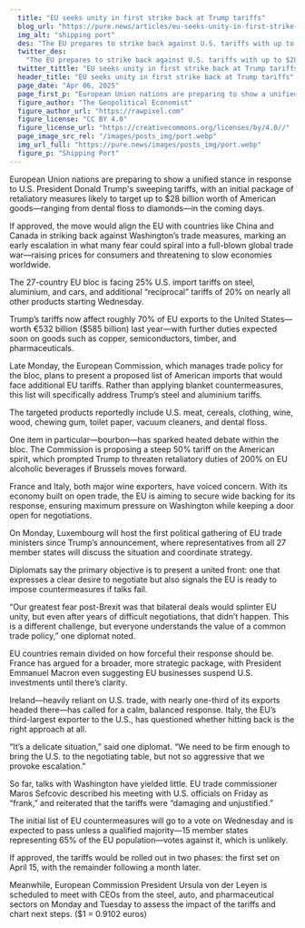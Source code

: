 ```yaml
---
  title: "EU seeks unity in first strike back at Trump tariffs"
  blog_url: "https://pure.news/articles/eu-seeks-unity-in-first-strike-back-at-Trump-tariffs"
  img_alt: "shipping port"
  des: "The EU prepares to strike back against U.S. tariffs with up to $28B in countermeasures, aiming to maintain unity and pressure Washington into trade talks."
  twitter_des:
    "The EU prepares to strike back against U.S. tariffs with up to $28B in countermeasures, aiming to maintain unity and pressure Washington into trade talks."
  twitter_tittle: "EU seeks unity in first strike back at Trump tariffs"
  header_title: "EU seeks unity in first strike back at Trump tariffs"
  page_date: "Apr 06, 2025"
  page_first_p: "European Union nations are preparing to show a unified stance in response to U.S. President Donald Trump's sweeping tariffs, with an initial package of retaliatory measures likely to target up to $28 billion worth of American goods—ranging from dental floss to diamonds—in the coming days."
  figure_author: "The Geopolitical Economist"
  figure_author_url: "https://rawpixel.com"
  figure_license: "CC BY 4.0"
  figure_license_url: "https://creativecommons.org/licenses/by/4.0//"
  page_image_src_rel: "/images/posts_img/port.webp"
  img_url_full: "https://pure.news/images/posts_img/port.webp"
  figure_p: "Shipping Port"
---
```


European Union nations are preparing to show a unified stance in response to U.S. President Donald Trump's sweeping tariffs, with an initial package of retaliatory measures likely to target up to $28 billion worth of American goods—ranging from dental floss to diamonds—in the coming days.

If approved, the move would align the EU with countries like China and Canada in striking back against Washington’s trade measures, marking an early escalation in what many fear could spiral into a full-blown global trade war—raising prices for consumers and threatening to slow economies worldwide.

The 27-country EU bloc is facing 25% U.S. import tariffs on steel, aluminium, and cars, and additional “reciprocal” tariffs of 20% on nearly all other products starting Wednesday.

Trump’s tariffs now affect roughly 70% of EU exports to the United States—worth €532 billion ($585 billion) last year—with further duties expected soon on goods such as copper, semiconductors, timber, and pharmaceuticals.

Late Monday, the European Commission, which manages trade policy for the bloc, plans to present a proposed list of American imports that would face additional EU tariffs. Rather than applying blanket countermeasures, this list will specifically address Trump’s steel and aluminium tariffs.

The targeted products reportedly include U.S. meat, cereals, clothing, wine, wood, chewing gum, toilet paper, vacuum cleaners, and dental floss.

One item in particular—bourbon—has sparked heated debate within the bloc. The Commission is proposing a steep 50% tariff on the American spirit, which prompted Trump to threaten retaliatory duties of 200% on EU alcoholic beverages if Brussels moves forward.

France and Italy, both major wine exporters, have voiced concern. With its economy built on open trade, the EU is aiming to secure wide backing for its response, ensuring maximum pressure on Washington while keeping a door open for negotiations.

On Monday, Luxembourg will host the first political gathering of EU trade ministers since Trump’s announcement, where representatives from all 27 member states will discuss the situation and coordinate strategy.

Diplomats say the primary objective is to present a united front: one that expresses a clear desire to negotiate but also signals the EU is ready to impose countermeasures if talks fail.

“Our greatest fear post-Brexit was that bilateral deals would splinter EU unity, but even after years of difficult negotiations, that didn’t happen. This is a different challenge, but everyone understands the value of a common trade policy,” one diplomat noted.

EU countries remain divided on how forceful their response should be. France has argued for a broader, more strategic package, with President Emmanuel Macron even suggesting EU businesses suspend U.S. investments until there’s clarity.

Ireland—heavily reliant on U.S. trade, with nearly one-third of its exports headed there—has called for a calm, balanced response. Italy, the EU’s third-largest exporter to the U.S., has questioned whether hitting back is the right approach at all.

“It’s a delicate situation,” said one diplomat. “We need to be firm enough to bring the U.S. to the negotiating table, but not so aggressive that we provoke escalation.”

So far, talks with Washington have yielded little. EU trade commissioner Maros Sefcovic described his meeting with U.S. officials on Friday as “frank,” and reiterated that the tariffs were “damaging and unjustified.”

The initial list of EU countermeasures will go to a vote on Wednesday and is expected to pass unless a qualified majority—15 member states representing 65% of the EU population—votes against it, which is unlikely.

If approved, the tariffs would be rolled out in two phases: the first set on April 15, with the remainder following a month later.

Meanwhile, European Commission President Ursula von der Leyen is scheduled to meet with CEOs from the steel, auto, and pharmaceutical sectors on Monday and Tuesday to assess the impact of the tariffs and chart next steps.
($1 = 0.9102 euros)
